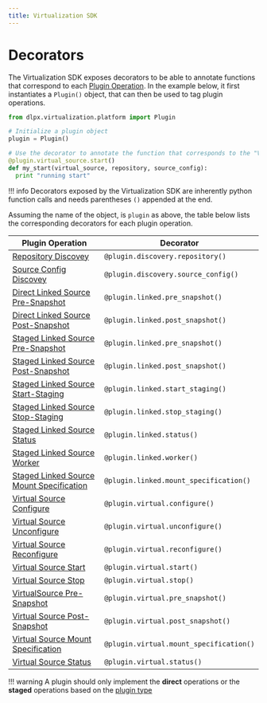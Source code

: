 ```yaml
---
title: Virtualization SDK
---
```


# Decorators

The Virtualization SDK exposes decorators to be able to annotate functions that correspond to each [Plugin Operation](Plugin_Operations.md). 
In the example below, it first instantiates a `Plugin()` object, that can then be used to tag plugin operations.


```python
from dlpx.virtualization.platform import Plugin

# Initialize a plugin object
plugin = Plugin()

# Use the decorator to annotate the function that corresponds to the "Virtual Source Start" Plugin Operation
@plugin.virtual_source.start()
def my_start(virtual_source, repository, source_config):
  print "running start" 
```

!!! info
    Decorators exposed by the Virtualization SDK are inherently python function calls and needs parentheses `()` appended at the end.

Assuming the name of the object, is `plugin` as above, the table below lists the corresponding decorators for each plugin operation.

Plugin Operation | Decorator
---------------- |  --------
[Repository Discovey](Plugin_Operations.md#repository-discovery) | `@plugin.discovery.repository()`
[Source Config Discovey](Plugin_Operations.md#source-config-discovery) | `@plugin.discovery.source_config()`
[Direct Linked Source Pre-Snapshot](Plugin_Operations.md#direct-linked-source-pre-snapshot) | `@plugin.linked.pre_snapshot()`
[Direct Linked Source Post-Snapshot](Plugin_Operations.md#direct-linked-source-post-snapshot) | `@plugin.linked.post_snapshot()`
[Staged Linked Source Pre-Snapshot](Plugin_Operations.md#staged-linked-source-pre-snapshot) | `@plugin.linked.pre_snapshot()`
[Staged Linked Source Post-Snapshot](Plugin_Operations.md#linkedsource-post-snapshot) | `@plugin.linked.post_snapshot()`
[Staged Linked Source Start-Staging](Plugin_Operations.md#staged-linked-source-start-staging) | `@plugin.linked.start_staging()`
[Staged Linked Source Stop-Staging](Plugin_Operations.md#staged-linked-source-stop-staging) | `@plugin.linked.stop_staging()`
[Staged Linked Source Status](Plugin_Operations.md#staged-linked-source-status) | `@plugin.linked.status()`
[Staged Linked Source Worker](Plugin_Operations.md#staged-linked-source-worker) | `@plugin.linked.worker()`
[Staged Linked Source Mount Specification](Plugin_Operations.md#staged-linked-source-mount-specification) | `@plugin.linked.mount_specification()`
[Virtual Source Configure](Plugin_Operations.md#virtual-source-configure) | `@plugin.virtual.configure()`
[Virtual Source Unconfigure](Plugin_Operations.md#virtual-source-unconfigure) | `@plugin.virtual.unconfigure()`
[Virtual Source Reconfigure](Plugin_Operations.md#virtual-source-reconfigure) | `@plugin.virtual.reconfigure()`
[Virtual Source Start](Plugin_Operations.md#virtual-source-start) | `@plugin.virtual.start()`
[Virtual Source Stop](Plugin_Operations.md#virtual-source-stop) | `@plugin.virtual.stop()`
[VirtualSource Pre-Snapshot](Plugin_Operations.md#virtualsource-pre-snapshot) | `@plugin.virtual.pre_snapshot()`
[Virtual Source Post-Snapshot](Plugin_Operations.md#virtual-source-post-snapshot) | `@plugin.virtual.post_snapshot()`
[Virtual Source Mount Specification](Plugin_Operations.md#virtual-source-mount-specification) | `@plugin.virtual.mount_specification()`
[Virtual Source Status](Plugin_Operations.md#virtual-source-status) | `@plugin.virtual.status()`

!!! warning
    A plugin should only implement the **direct** operations or the **staged** operations based on the [plugin type](Glossary.md#plugin-type)